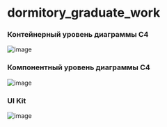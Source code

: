# dormitory_graduate_work
### Контейнерный уровень диаграммы С4
![image](https://github.com/user-attachments/assets/73175f05-3829-4c2d-a50f-5574937c5782)

### Компонентный уровень диаграммы С4
![image](https://github.com/user-attachments/assets/bf587ad9-b803-4a52-b7b4-c26a6b7daf50)

### UI Kit
![image](https://github.com/user-attachments/assets/90b9e700-436f-453c-9648-7f0cf2f796a0)


